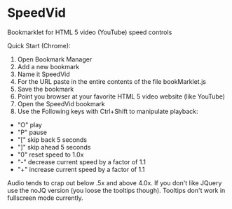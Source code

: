 # SpeedVid
Bookmarklet for HTML 5 video (YouTube) speed controls

Quick Start (Chrome):

1. Open Bookmark Manager
2. Add a new bookmark
3. Name it SpeedVid
4. For the URL paste in the entire contents of the file bookMarklet.js
5. Save the bookmark
6. Point you browser at your favorite HTML 5 video website (like YouTube)
7. Open the SpeedVid bookmark
8. Use the Following keys with Ctrl+Shift to manipulate playback:

  - "O" play
  - "P" pause
  - "[" skip back 5 seconds
  - "]" skip ahead 5 seconds
  - "0" reset speed to 1.0x
  - "-" decrease current speed by a factor of 1.1
  - "+" increase current speed by a factor of 1.1
  
Audio tends to crap out below .5x and above 4.0x.
If you don't like JQuery use the noJQ version (you loose the tooltips though).
Tooltips don't work in fullscreen mode currently.
